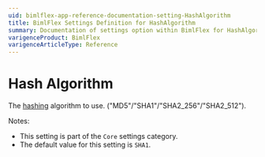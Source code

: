 ```yaml
---
uid: bimlflex-app-reference-documentation-setting-HashAlgorithm
title: BimlFlex Settings Definition for HashAlgorithm
summary: Documentation of settings option within BimlFlex for HashAlgorithm
varigenceProduct: BimlFlex
varigenceArticleType: Reference
---
```


# Hash Algorithm

The [hashing](xref:bimlflex-concepts-hashing) algorithm to use. ("MD5"/"SHA1"/"SHA2_256"/"SHA2_512").

Notes:
* This setting is part of the `Core` settings category.
 * The default value for this setting is `SHA1`.